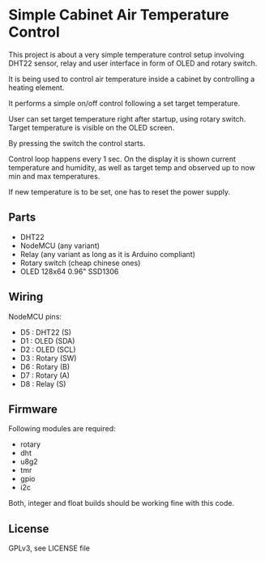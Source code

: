 # Simple Cabinet Air Temperature Control

This project is about a very simple temperature control setup involving DHT22 sensor, relay and user interface in form of OLED and rotary switch.

It is being used to control air temperature inside a cabinet by controlling a heating element.

It performs a simple on/off control following a set target temperature.

User can set target temperature right after startup, using rotary switch. Target temperature is visible on the OLED screen.

By pressing the switch the control starts.

Control loop happens every 1 sec. On the display it is shown current temperature and humidity, as well as target temp and observed up to now min and max temperatures.

If new temperature is to be set, one has to reset the power supply.

## Parts

- DHT22
- NodeMCU (any variant)
- Relay (any variant as long as it is Arduino compliant)
- Rotary switch (cheap chinese ones)
- OLED 128x64 0.96" SSD1306

## Wiring

NodeMCU pins:

- D5 : DHT22 (S)
- D1 : OLED (SDA)
- D2 : OLED (SCL)
- D3 : Rotary (SW)
- D6 : Rotary (B)
- D7 : Rotary (A)
- D8 : Relay (S)

## Firmware

Following modules are required:

- rotary
- dht
- u8g2
- tmr
- gpio
- i2c

Both, integer and float builds should be working fine with this code.

## License

GPLv3, see LICENSE file
